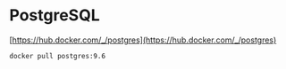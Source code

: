 # PostgreSQL

[https://hub.docker.com/_/postgres](https://hub.docker.com/_/postgres)

```
docker pull postgres:9.6
```
